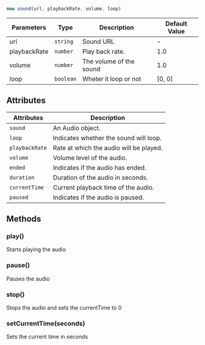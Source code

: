 ```js
new sound(url, playbackRate, volume, loop)
```

| Parameters          | Type      | Description                                       | Default Value  |
|---------------------|-----------|---------------------------------------------------|----------------|
| url                 | `string`  | Sound URL                                         | -              |
| playbackRate        | `number`  | Play back rate.                                   | 1.0            |
| volume              | `number`  | The volume of the sound                           | 1.0            |
| loop                | `boolean` | Wheter it loop or not                             | [0, 0]         |

## Attributes


| Attributes    | Description                                 |
|---------------|---------------------------------------------|
| `sound`       | An Audio object.                            |
| `loop`        | Indicates whether the sound will loop.      |
| `playbackRate`| Rate at which the audio will be played.     |
| `volume`      | Volume level of the audio.                  |
| `ended`       | Indicates if the audio has ended.           |
| `duration`    | Duration of the audio in seconds.           |
| `currentTime` | Current playback time of the audio.         |
| `paused`      | Indicates if the audio is paused.           |

## Methods

### play()
Starts playing the audio 

### pause()
Pauses the audio

### stop()
Stops the audio and sets the currentTime to 0

### setCurrentTime(seconds)
Sets the current time in seconds